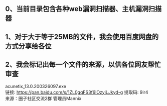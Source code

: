 ## 0、当前目录包含各种web漏洞扫描器、主机漏洞扫描器  

## 1、对于大于等于25MB的文件，我会使用百度网盘的方式分享给各位  

## 2、我会标记出每一个文件的来源，以供各位网友帮忙审查  

acunetix_13.0.200326097.exe  
链接: https://pan.baidu.com/s/1ZL0gqFS3f6lOzyiLJkyd-g 提取码: 9ir4  
来源：圈子社区交流2群 管理员Mannix  
